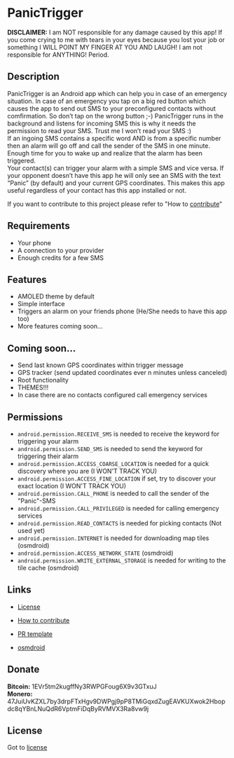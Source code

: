 # PanicTrigger
**DISCLAIMER:** I am NOT responsible for any damage caused by this app! If you come crying to me with tears in your eyes because you lost your job or something I WILL POINT MY FINGER AT YOU AND LAUGH! I am not responsible for ANYTHING! Period.
## Description
PanicTrigger is an Android app which can help you in case of an emergency situation. In case of an emergency you tap on a big red button which causes the app to send out SMS to your preconfigured contacts without comfirmation. So don’t tap on the wrong button ;-)
PanicTrigger runs in the background and listens for incoming SMS this is why it needs the permission to read your SMS. Trust me I won’t read your SMS :)<br/>
If an ingoing SMS contains a specific word AND is from a specific number then an alarm will go off and call the sender of the SMS in one minute. Enough time for you to wake up and realize that the alarm has been triggered.<br/>
Your contact(s) can trigger your alarm with a simple SMS and vice versa. If your opponent doesn’t have this app he will only see an SMS with the text “Panic” (by default) and your current GPS coordinates. This makes this app useful regardless of your contact has this app installed or not.<br/>

If you want to contribute to this project please refer to "How to [contribute](CONTRIBUTING.md)"
## Requirements
 - Your phone
 - A connection to your provider
 - Enough credits for a few SMS
## Features
 - AMOLED theme by default
 - Simple interface
 - Triggers an alarm on your friends phone (He/She needs to have this app too)
 - More features coming soon…
## Coming soon…
 - Send last known GPS coordinates within trigger message
 - GPS tracker (send updated coordinates ever n minutes unless canceled)
 - Root functionality
 - THEMES!!!
 - In case there are no contacts configured call emergency services
## Permissions
- ```android.permission.RECEIVE_SMS``` is needed to receive the keyword for triggering your alarm
- ```android.permission.SEND_SMS``` is needed to send the keyword for triggering their alarm
- ```android.permission.ACCESS_COARSE_LOCATION``` is needed for a quick discovery where you are (I WON'T TRACK YOU)
- ```android.permission.ACCESS_FINE_LOCATION``` if set, try to discover your exact location (I WON'T TRACK YOU)
- ```android.permission.CALL_PHONE``` is needed to call the sender of the "Panic"-SMS
- ```android.permission.CALL_PRIVILEGED``` is needed for calling emergency services
- ```android.permission.READ_CONTACTS``` is needed for picking contacts (Not used yet)
- ```android.permission.INTERNET``` is needed for downloading map tiles (osmdroid)
- ```android.permission.ACCESS_NETWORK_STATE``` (osmdroid)
- ```android.permission.WRITE_EXTERNAL_STORAGE``` is needed for writing to the tile cache (osmdroid)
## Links
 - [License](LICENSE)
 - [How to contribute](CONTRIBUTING.md)
 - [PR template](PULL_REQUEST_TEMPLATE.md)
 
 - [osmdroid](https://github.com/osmdroid/osmdroid)
## Donate
**Bitcoin:** 1EVr5tm2kugffNy3RWPGFoug6X9v3GTxuJ<br/>
**Monero:** 47JuiUvKZXL7by3drpFTxHgv9DWPgj9pP8TMiGqxdZugEAVKUXwok2Hbopdc8qYBnLNuQdR6VptmFiDqByRVMVX3Ra8vw9j
## License
Got to [license](LICENSE)

<!--stackedit_data:
eyJoaXN0b3J5IjpbNzIyMzM3MjU4XX0=
-->